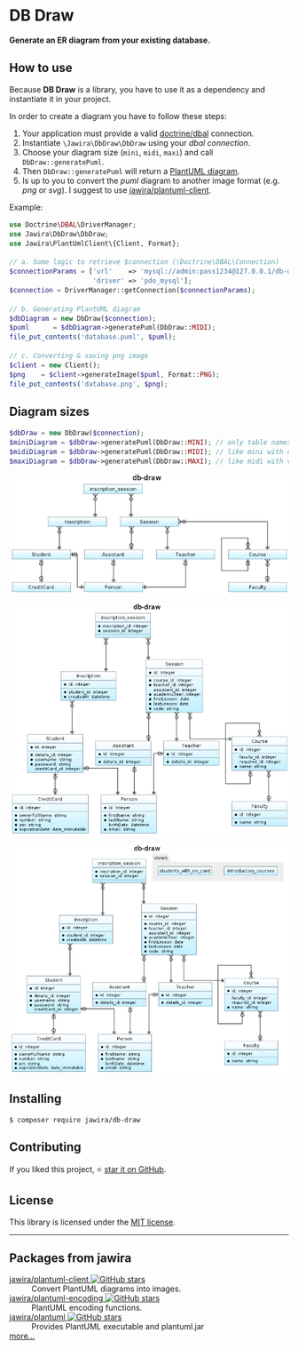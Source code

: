 # DB Draw

**Generate an ER diagram from your existing database.**

## How to use

Because **DB Draw** is a library, you have to use it as a dependency and instantiate it in your project.

In order to create a diagram you have to follow these steps:

1. Your application must provide a valid [doctrine/dbal](https://github.com/doctrine/dbal) connection.
2. Instantiate `\Jawira\DbDraw\DbDraw` using your _dbal connection_.
3. Choose your diagram size (`mini`, `midi`, `maxi`) and call `DbDraw::generatePuml`.
4. Then `DbDraw::generatePuml` will return a [PlantUML diagram](https://plantuml.com/ie-diagram).
5. Is up to you to convert the _puml_ diagram to another image format (e.g. _png_ or _svg_). I suggest to
   use [jawira/plantuml-client](https://github.com/jawira/plantuml-client).

Example:

```php
use Doctrine\DBAL\DriverManager;
use Jawira\DbDraw\DbDraw;
use Jawira\PlantUmlClient\{Client, Format};

// a. Some logic to retrieve $connection (\Doctrine\DBAL\Connection)
$connectionParams = ['url'    => 'mysql://admin:pass1234@127.0.0.1/db-draw',
                     'driver' => 'pdo_mysql'];
$connection = DriverManager::getConnection($connectionParams);

// b. Generating PlantUML diagram
$dbDiagram = new DbDraw($connection);
$puml      = $dbDiagram->generatePuml(DbDraw::MIDI);
file_put_contents('database.puml', $puml);

// c. Converting & saving png image
$client = new Client();
$png    = $client->generateImage($puml, Format::PNG);
file_put_contents('database.png', $png);
```

## Diagram sizes

```php
$dbDraw = new DbDraw($connection);
$miniDiagram = $dbDraw->generatePuml(DbDraw::MINI); // only table names
$midiDiagram = $dbDraw->generatePuml(DbDraw::MIDI); // like mini with columns
$maxiDiagram = $dbDraw->generatePuml(DbDraw::MAXI); // like midi with views
```

![mini-diagram](resources/output/mini.png)

![midi-diagram](resources/output/midi.png)

![maxi-diagram](resources/output/maxi.png)

## Installing

```console
$ composer require jawira/db-draw
```

## Contributing

If you liked this project, ⭐ [star it on GitHub](https://github.com/jawira/db-draw).

## License

This library is licensed under the [MIT license](LICENSE.md).

***

## Packages from jawira

<dl>

<dt>
    <a href="https://packagist.org/packages/jawira/plantuml-client"> jawira/plantuml-client
    <img alt="GitHub stars" src="https://badgen.net/github/stars/jawira/plantuml-client?icon=github"/></a>
</dt>
<dd>Convert PlantUML diagrams into images.</dd>

<dt>
    <a href="https://packagist.org/packages/jawira/plantuml-encoding"> jawira/plantuml-encoding
    <img alt="GitHub stars" src="https://badgen.net/github/stars/jawira/plantuml-encoding?icon=github"/></a>
</dt>
<dd>PlantUML encoding functions.</dd>

<dt>
    <a href="https://packagist.org/packages/jawira/plantuml">jawira/plantuml
    <img alt="GitHub stars" src="https://badgen.net/github/stars/jawira/plantuml?icon=github"/></a>
</dt>
<dd>Provides PlantUML executable and plantuml.jar</dd>

<dt><a href="https://packagist.org/packages/jawira/">more...</a></dt>
</dl>
